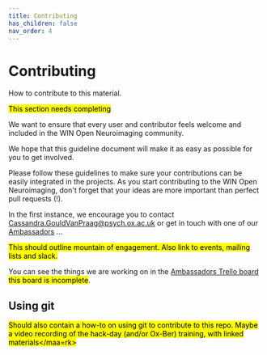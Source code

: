 ```yaml
---
title: Contributing
has_children: false
nav_order: 4
---
```


# Contributing
How to contribute to this material.

<mark>This section needs completing</mark>

We want to ensure that every user and contributor feels welcome and included in the WIN Open Neuroimaging community.

We hope that this guideline document will make it as easy as possible for you to get involved.

Please follow these guidelines to make sure your contributions can be easily integrated in the projects. As you start contributing to the WIN Open Neuroimaging, don't forget that your ideas are more important than perfect pull requests (!).

In the first instance, we encourage you to contact <Cassandra.GouldVanPraag@psych.ox.ac.uk> or get in touch with one of our [Ambassadors](OpenAmbasadros.md) ...

<mark>This should outline mountain of engagement. Also link to events, mailing lists and slack.</mark>

You can see the things we are working on in the [Ambassadors Trello board](https://trello.com/b/u4FqvNJv) <mark>this board is incomplete</mark>.

## Using git
<mark>Should also contain a how-to on using git to contribute to this repo. Maybe a video recording of the hack-day (and/or Ox-Ber) training, with linked materials</maa=rk>
